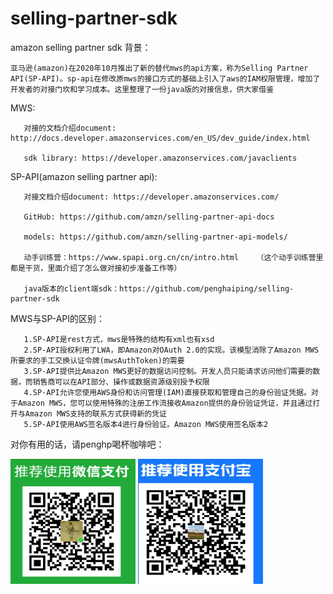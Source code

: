 # selling-partner-sdk
amazon selling partner sdk
背景：

    亚马逊(amazon)在2020年10月推出了新的替代mws的api方案，称为Selling Partner API(SP-API)。sp-api在修改原mws的接口方式的基础上引入了aws的IAM权限管理，增加了开发者的对接门坎和学习成本。这里整理了一份java版的对接信息，供大家借鉴

MWS:

       对接的文档介绍document: http://docs.developer.amazonservices.com/en_US/dev_guide/index.html  

       sdk library: https://developer.amazonservices.com/javaclients

SP-API(amazon selling partner api):

       对接文档介绍document: https://developer.amazonservices.com/

       GitHub: https://github.com/amzn/selling-partner-api-docs

       models: https://github.com/amzn/selling-partner-api-models/

       动手训练营：https://www.spapi.org.cn/cn/intro.html    （这个动手训练营里都是干货，里面介绍了怎么做对接初步准备工作等）

       java版本的client端sdk：https://github.com/penghaiping/selling-partner-sdk


MWS与SP-API的区别：

       1.SP-API是rest方式，mws是特殊的结构有xml也有xsd
       2.SP-API授权利用了LWA，即Amazon对OAuth 2.0的实现。该模型消除了Amazon MWS所要求的手工交换认证令牌(mwsAuthToken)的需要
       3.SP-API提供比Amazon MWS更好的数据访问控制。开发人员只能请求访问他们需要的数据，而销售商可以在API部分、操作或数据资源级别授予权限
       4.SP-API允许您使用AWS身份和访问管理(IAM)直接获取和管理自己的身份验证凭据。对于Amazon MWS，您可以使用特殊的注册工作流接收Amazon提供的身份验证凭证，并且通过打开与Amazon MWS支持的联系方式获得新的凭证
       5.SP-API使用AWS签名版本4进行身份验证。Amazon MWS使用签名版本2

对你有用的话，请penghp喝杯咖啡吧：
    
   <img src="https://github.com/penghaiping/selling-partner-sdk/blob/master/images/微信.jpg" width="200" height="200"/>     <img src="https://github.com/penghaiping/selling-partner-sdk/blob/master/images/支付宝.jpg" width="200" height="200"/>
